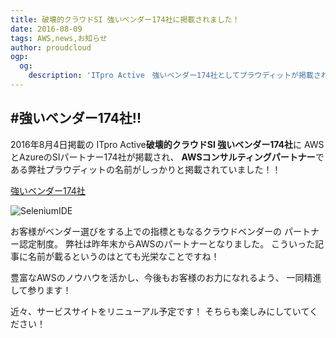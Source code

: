 ```yaml
---
title: 破壊的クラウドSI 強いベンダー174社に掲載されました！
date: 2016-08-09
tags: AWS,news,お知らせ
author: proudcloud
ogp:
  og:
    description: 'ITpro Active　強いベンダー174社としてプラウディットが掲載されました。'
---
```


#強いベンダー174社!!
---
2016年8月4日掲載の
ITpro Active**破壊的クラウドSI 強いベンダー174社**に
AWSとAzureのSIパートナー174社が掲載され、
**AWSコンサルティングパートナー**である弊社プラウディットの名前がしっかりと掲載されていました！！

[強いベンダー174社](http://itpro.nikkeibp.co.jp/atclact/active/16/071200076/071200004/?ST=act-cloud&P=1)

![SeleniumIDE](./2016/0809_ITProActive/ITpro.png)

お客様がベンダー選びをする上での指標ともなるクラウドベンダーの
パートナー認定制度。
弊社は昨年末からAWSのパートナーとなりました。
こういった記事に名前が載るというのはとても光栄なことですね！

豊富なAWSのノウハウを活かし、今後もお客様のお力になれるよう、
一同精進して参ります！

近々、サービスサイトをリニューアル予定です！
そちらも楽しみにしていてください！





